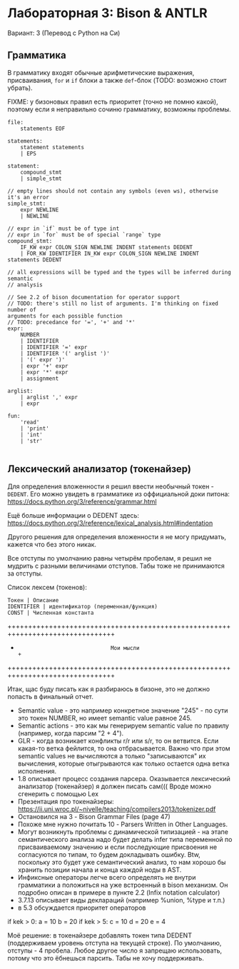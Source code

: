 # Лабораторная 3: Bison & ANTLR
Вариант: 3 (Перевод с Python на Си)

## Грамматика
В грамматику входят обычные арифметические выражения, присваивания, `for` и `if`
блоки а также `def`-блок (TODO: возможно стоит убрать).


FIXME: у бизоновых правил есть приоритет (точно не помню какой), поэтому если я
неправильно сочиню грамматику, возможны проблемы.
```
file:
    statements EOF

statements:
    statement statements
    | EPS

statement:
    compound_stmt
    | simple_stmt

// empty lines should not contain any symbols (even ws), otherwise it's an error
simple_stmt:
    expr NEWLINE
    | NEWLINE

// expr in `if` must be of type int
// expr in `for` must be of special `range` type
compound_stmt:
    IF_KW expr COLON_SIGN NEWLINE INDENT statements DEDENT
    | FOR_KW IDENTIFIER IN_KW expr COLON_SIGN NEWLINE INDENT statements DEDENT

// all expressions will be typed and the types will be inferred during semantic
// analysis

// See 2.2 of bison documentation for operator support
// TODO: there's still no list of arguments. I'm thinking on fixed number of
arguments for each possible function
// TODO: precedance for '=', '+' and '*'
expr:
    NUMBER
    | IDENTIFIER
    | IDENTIFIER '=' expr
    | IDENTIFIER '(' arglist ')'
    | '(' expr ')'
    | expr '+' expr
    | expr '*' expr
    | assignment

arglist:
    | arglist ',' expr
    | expr

fun:
    'read'
    | 'print'
    | 'int'
    | 'str'


```


## Лексический анализатор (токенайзер)
Для определения вложенности я решил ввести необычный токен - `DEDENT`. Его можно
увидеть в грамматике из оффициальной доки питона: https://docs.python.org/3/reference/grammar.html

Ещё больше информации о DEDENT здесь: https://docs.python.org/3/reference/lexical_analysis.html#indentation

Другого решения для определения вложенности я не могу придумать, кажется что без
этого никак.

Все отступы по умолчанию равны четырём пробелам, я решил не мудрить с разными
величинами отступов. Табы тоже не принимаются за отступы.

Список лексем (токенов):
```
Токен | Описание
IDENTIFIER | идентификатор (переменная/функция)
CONST | Численная константа

```


++++++++++++++++++++++++++++++++++++++++++++++++++++++++++++++++++++++++++++++++
+                                  Мои мысли                                   +
++++++++++++++++++++++++++++++++++++++++++++++++++++++++++++++++++++++++++++++++

Итак, щас буду писать как я разбираюсь в бизоне, это не должно попасть в
финальный отчет.
- Semantic value - это например конкретное значение "245" - по сути это токен
  NUMBER, но имеет semantic value равное 245.
- Semantic actions - это как мы генерируем semantic value по правилу (например,
  когда парсим "2 + 4").
- GLR - когда возникает конфликты r/r или s/r, то он ветвится. Если какая-то
  ветка фейлится, то она отбрасывается. Важно что при этом semantic values не
  вычисляются а только "записываются" их вычисления, которые отыгрываются как
  только остается одна ветка исполнения.
- 1.8 описывает процесс создания парсера. Оказывается лексический анализатор
  (токенайзер) я должен писать сам((( Вроде можно сгенерить с помощью Lex
- Презентация про токенайзеры: https://ii.uni.wroc.pl/~nivelle/teaching/compilers2013/tokenizer.pdf
- Остановился на 3 - Bison Grammar Files (page 47)
- Похоже мне нужно почитать 10 - Parsers Written in Other Languages.
- Могут возникнуть проблемы с динамической типизацией - на этапе семантического
  анализа надо будет делать infer типа переменной по присваиваемому значению и
  если последующие присвоения не согласуются по типам, то будем докладывать
  ошибку. Btw, поскольку это будет уже семантический анализ, то нам хорошо бы
  хранить позиции начала и конца каждой ноды в AST.
- Инфиксные операторы легче всего определять не внутри грамматики а положиться
  на уже встроенный в bison механизм. Он подробно описан в примере в пункте
  2.2 (Infix notation calculator)
- 3.7.13 описывает виды деклараций (например %union, %type и т.п.)
- в 5.3 обсуждается приоритет операторов

if kek > 0:
    a = 10
    b = 20
    if kek > 5:
        c = 10
        d = 20
    e = 4

Моё решение: в токенайзере добавлять токен типа DEDENT (поддерживаем уровень
отступа на текущей строке). По умолчанию, отступы - 4 пробела. Любое другое
число я запрещаю использовать, потому что это ёбнешься парсить. Табы не хочу
поддерживать.

